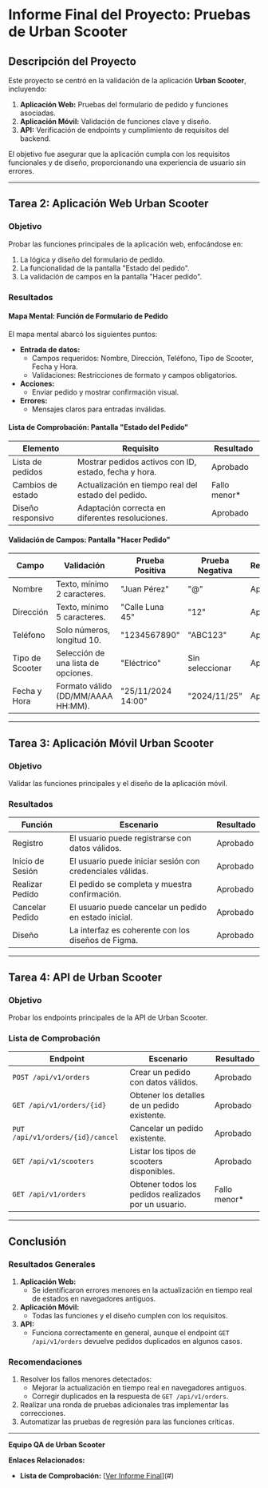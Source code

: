 # Informe Final del Proyecto: Pruebas de Urban Scooter

## **Descripción del Proyecto**
Este proyecto se centró en la validación de la aplicación **Urban Scooter**, incluyendo:
1. **Aplicación Web:** Pruebas del formulario de pedido y funciones asociadas.
2. **Aplicación Móvil:** Validación de funciones clave y diseño.
3. **API:** Verificación de endpoints y cumplimiento de requisitos del backend.

El objetivo fue asegurar que la aplicación cumpla con los requisitos funcionales y de diseño, proporcionando una experiencia de usuario sin errores.

---

## **Tarea 2: Aplicación Web Urban Scooter**

### **Objetivo**
Probar las funciones principales de la aplicación web, enfocándose en:
1. La lógica y diseño del formulario de pedido.
2. La funcionalidad de la pantalla "Estado del pedido".
3. La validación de campos en la pantalla "Hacer pedido".

### **Resultados**

#### **Mapa Mental: Función de Formulario de Pedido**
El mapa mental abarcó los siguientes puntos:
- **Entrada de datos:**
  - Campos requeridos: Nombre, Dirección, Teléfono, Tipo de Scooter, Fecha y Hora.
  - Validaciones: Restricciones de formato y campos obligatorios.
- **Acciones:**
  - Enviar pedido y mostrar confirmación visual.
- **Errores:**
  - Mensajes claros para entradas inválidas.

#### **Lista de Comprobación: Pantalla "Estado del Pedido"**
| **Elemento**             | **Requisito**                                                                 | **Resultado**       |
|---------------------------|-------------------------------------------------------------------------------|---------------------|
| Lista de pedidos          | Mostrar pedidos activos con ID, estado, fecha y hora.                        | Aprobado            |
| Cambios de estado         | Actualización en tiempo real del estado del pedido.                          | Fallo menor*        |
| Diseño responsivo         | Adaptación correcta en diferentes resoluciones.                              | Aprobado            |

#### **Validación de Campos: Pantalla "Hacer Pedido"**
| **Campo**        | **Validación**                              | **Prueba Positiva**  | **Prueba Negativa**              | **Resultado**       |
|-------------------|--------------------------------------------|----------------------|-----------------------------------|---------------------|
| Nombre            | Texto, mínimo 2 caracteres.               | "Juan Pérez"         | "@"                               | Aprobado            |
| Dirección         | Texto, mínimo 5 caracteres.               | "Calle Luna 45"      | "12"                              | Aprobado            |
| Teléfono          | Solo números, longitud 10.                | "1234567890"         | "ABC123"                          | Aprobado            |
| Tipo de Scooter   | Selección de una lista de opciones.        | "Eléctrico"          | Sin seleccionar                   | Aprobado            |
| Fecha y Hora      | Formato válido (DD/MM/AAAA HH:MM).         | "25/11/2024 14:00"   | "2024/11/25"                      | Aprobado            |

---

## **Tarea 3: Aplicación Móvil Urban Scooter**

### **Objetivo**
Validar las funciones principales y el diseño de la aplicación móvil.

### **Resultados**
| **Función**       | **Escenario**                                            | **Resultado**       |
|--------------------|----------------------------------------------------------|---------------------|
| Registro           | El usuario puede registrarse con datos válidos.          | Aprobado            |
| Inicio de Sesión   | El usuario puede iniciar sesión con credenciales válidas. | Aprobado            |
| Realizar Pedido    | El pedido se completa y muestra confirmación.            | Aprobado            |
| Cancelar Pedido    | El usuario puede cancelar un pedido en estado inicial.   | Aprobado            |
| Diseño             | La interfaz es coherente con los diseños de Figma.       | Aprobado            |

---

## **Tarea 4: API de Urban Scooter**

### **Objetivo**
Probar los endpoints principales de la API de Urban Scooter.

### **Lista de Comprobación**
| **Endpoint**                            | **Escenario**                                                    | **Resultado**       |
|-----------------------------------------|-------------------------------------------------------------------|---------------------|
| `POST /api/v1/orders`                   | Crear un pedido con datos válidos.                               | Aprobado            |
| `GET /api/v1/orders/{id}`               | Obtener los detalles de un pedido existente.                     | Aprobado            |
| `PUT /api/v1/orders/{id}/cancel`        | Cancelar un pedido existente.                                    | Aprobado            |
| `GET /api/v1/scooters`                  | Listar los tipos de scooters disponibles.                        | Aprobado            |
| `GET /api/v1/orders`                    | Obtener todos los pedidos realizados por un usuario.             | Fallo menor*        |

---

## **Conclusión**

### **Resultados Generales**
1. **Aplicación Web:**
   - Se identificaron errores menores en la actualización en tiempo real de estados en navegadores antiguos.
2. **Aplicación Móvil:**
   - Todas las funciones y el diseño cumplen con los requisitos.
3. **API:**
   - Funciona correctamente en general, aunque el endpoint `GET /api/v1/orders` devuelve pedidos duplicados en algunos casos.

### **Recomendaciones**
1. Resolver los fallos menores detectados:
   - Mejorar la actualización en tiempo real en navegadores antiguos.
   - Corregir duplicados en la respuesta de `GET /api/v1/orders`.
2. Realizar una ronda de pruebas adicionales tras implementar las correcciones.
3. Automatizar las pruebas de regresión para las funciones críticas.

---

**Equipo QA de Urban Scooter**  

**Enlaces Relacionados:**
- **Lista de Comprobación:** [[Ver Informe Final](https://drive.google.com/drive/folders/1vIOGxGKLC3L0EMAj-a577h6QW6aeUjsR?usp=sharing)](#)

